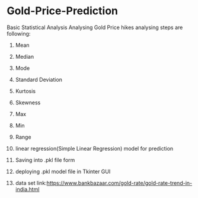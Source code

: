 # Gold-Price-Prediction
Basic Statistical Analysis
Analysing Gold Price hikes 
analysing steps are following:
1. Mean
2. Median
3. Mode
4. Standard Deviation
5. Kurtosis
6. Skewness
7. Max
8. Min
9. Range

10. linear regression(Simple Linear Regression) model for prediction
11. Saving into .pkl file form
12. deploying .pkl model file in Tkinter GUI
13. data set link:https://www.bankbazaar.com/gold-rate/gold-rate-trend-in-india.html
